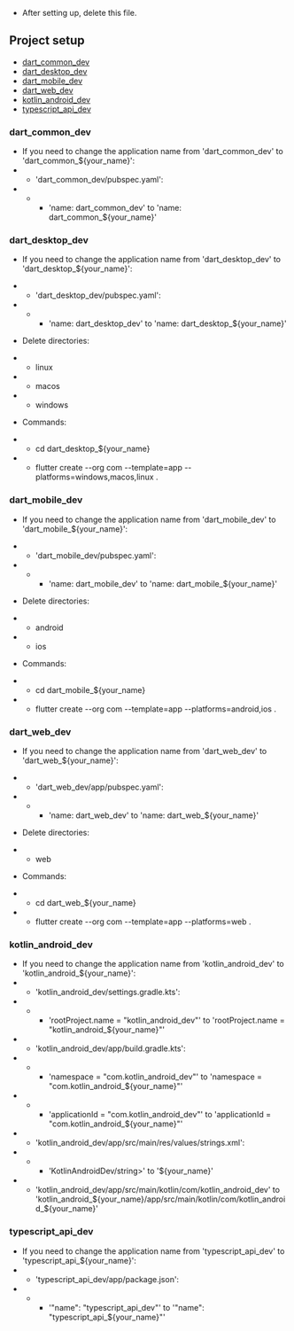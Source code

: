 - After setting up, delete this file.

## Project setup

- [dart_common_dev]()
- [dart_desktop_dev]()
- [dart_mobile_dev]()
- [dart_web_dev]()
- [kotlin_android_dev]()
- [typescript_api_dev]()

### dart_common_dev

- If you need to change the application name from 'dart_common_dev' to 'dart_common_${your_name}':
- - 'dart_common_dev/pubspec.yaml':
- - - 'name: dart_common_dev' to 'name: dart_common_${your_name}'

### dart_desktop_dev

- If you need to change the application name from 'dart_desktop_dev' to 'dart_desktop_${your_name}':
- - 'dart_desktop_dev/pubspec.yaml':
- - - 'name: dart_desktop_dev' to 'name: dart_desktop_${your_name}'
 
- Delete directories:
- - linux 
- - macos
- - windows

- Commands:
- - cd dart_desktop_${your_name}
- - flutter create --org com --template=app --platforms=windows,macos,linux .

### dart_mobile_dev

- If you need to change the application name from 'dart_mobile_dev' to 'dart_mobile_${your_name}':
- - 'dart_mobile_dev/pubspec.yaml':
- - - 'name: dart_mobile_dev' to 'name: dart_mobile_${your_name}'

- Delete directories:
- - android
- - ios

- Commands:
- - cd dart_mobile_${your_name}
- - flutter create --org com --template=app --platforms=android,ios .

### dart_web_dev

- If you need to change the application name from 'dart_web_dev' to 'dart_web_${your_name}':
- - 'dart_web_dev/app/pubspec.yaml':
- - - 'name: dart_web_dev' to 'name: dart_web_${your_name}'

- Delete directories:
- - web

- Commands:
- - cd dart_web_${your_name}
- - flutter create --org com --template=app --platforms=web .

### kotlin_android_dev

- If you need to change the application name from 'kotlin_android_dev' to 'kotlin_android_${your_name}':
- - 'kotlin_android_dev/settings.gradle.kts':
- - - 'rootProject.name = "kotlin_android_dev"' to 'rootProject.name = "kotlin_android_${your_name}"'
- - 'kotlin_android_dev/app/build.gradle.kts':
- - - 'namespace = "com.kotlin_android_dev"' to 'namespace = "com.kotlin_android_${your_name}"'
- - - 'applicationId = "com.kotlin_android_dev"' to 'applicationId = "com.kotlin_android_${your_name}"'
- - 'kotlin_android_dev/app/src/main/res/values/strings.xml':
- - - '<string name="app_name">KotlinAndroidDev/string>' to '<string name="app_name">${your_name}</string>'
- - 'kotlin_android_dev/app/src/main/kotlin/com/kotlin_android_dev' to 'kotlin_android_${your_name}/app/src/main/kotlin/com/kotlin_android_${your_name}'

### typescript_api_dev

- If you need to change the application name from 'typescript_api_dev' to 'typescript_api_${your_name}':
- - 'typescript_api_dev/app/package.json':
- - - '"name": "typescript_api_dev"' to '"name": "typescript_api_${your_name}"'